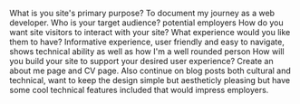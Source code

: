 What is you site's primary purpose?
To document my journey as a web developer.
Who is your target audience?
potential employers
How do you want site visitors to interact with your site? What experience would you like them to have?
Informative experience, user friendly and easy to navigate, shows technical ability as well as how I'm a well rounded person
How will you build your site to support your desired user experience?
Create an about me page and CV page. Also continue on blog posts both cultural and technical, want to keep the design simple but aestheticly pleasing but have some cool technical features included that would impress employers.
